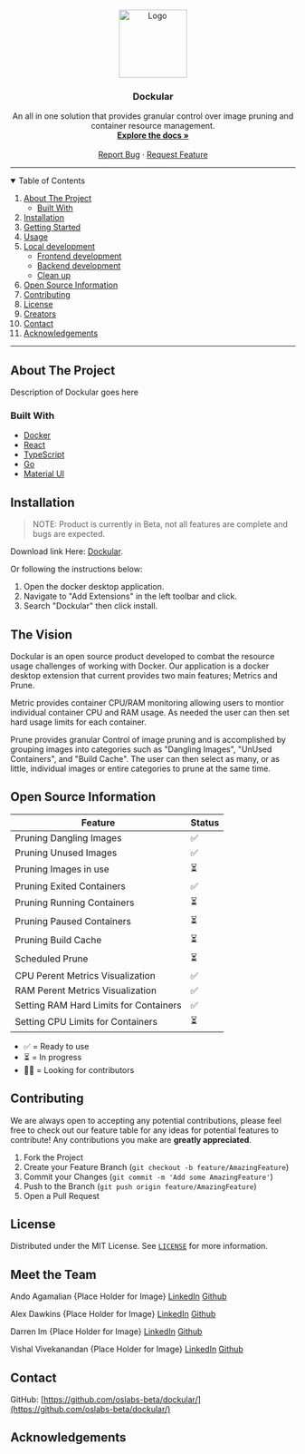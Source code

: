 
<!-- PUT PROJECT'S LOGO ONCE DEV IS MERGED TO MAIN! -->

<br />
<p align="center">
  <a href="https://github.com/oslabs-beta/dockular">
    <img src="PATH TO LOGO" alt="Logo" height="120">
  </a>

  <h3 align="center">Dockular</h3>

  <p align="center">
    An all in one solution that provides granular control over image pruning and container resource management.
    <br />
    <a href="https://github.com/oslabs-beta/dockular"><strong>Explore the docs »</strong></a>
    <br />
    <br />
    <a href="https://github.com/oslabs-beta/dockular">Report Bug</a>
    ·
    <a href="https://github.com/oslabs-beta/dockular">Request Feature</a>
  </p>
</p>

<hr>

<!-- TABLE OF CONTENTS -->
<details open="open">
  <summary>Table of Contents</summary>
  <ol>
    <li>
      <a href="#about-the-project">About The Project</a>
      <ul>
        <li><a href="#built-with">Built With</a></li>
      </ul>
    </li>
    <li><a href="#installation">Installation</a></li>
    <li>
      <a href="#getting-started">Getting Started</a></li>
    <li><a href="#usage">Usage</a></li>
    <li><a href="#local-development">Local development</a>
      <ul>
        <li><a href="#frontend-development">Frontend development</a></li>
      </ul>
      <ul>
        <li><a href="#backend-development">Backend development</a></li>
      </ul>
      <ul>
        <li><a href="#clean-up">Clean up</a></li>
      </ul>
    </li>
    <li><a href="#open-source-information">Open Source Information</a></li>
    <li><a href="#contributing">Contributing</a></li>
    <li><a href="#license">License</a></li>
    <li><a href="#creators">Creators</a></li>
    <li><a href="#contact">Contact</a></li>
    <li><a href="#acknowledgements">Acknowledgements</a></li>
  </ol>
</details>
<hr>


## About The Project
Description of Dockular goes here

### Built With
* [Docker](https://www.docker.com/)
* [React](https://reactjs.org/)
* [TypeScript](https://www.typescriptlang.org/)
* [Go](https://go.dev/)
* [Material UI](https://mui.com/)



## Installation
>NOTE: Product is currently in Beta, not all features are complete and bugs are expected.

Download link Here: [Dockular](https://drive.google.com/drive/folders/1VAEELfdDcVjEgaRteeRW07YudNLwSWb2).

Or following the instructions below:
1. Open the docker desktop application.
2. Navigate to "Add Extensions" in the left toolbar and click.
3. Search "Dockular" then click install. 

## The Vision
Dockular is an open source product developed to combat the resource usage challenges of working with Docker. Our application is a docker desktop extension that current provides two main features; Metrics and Prune.

Metric provides container CPU/RAM monitoring allowing users to montior individual container CPU and RAM usage. As needed the user can then set hard usage limits for each container.

Prune provides granular Control of image pruning and is accomplished by grouping images into categories such as "Dangling Images", "UnUsed Containers", and "Build Cache". The user can then select as many, or as little, individual images or entire categories to prune at the same time.


## Open Source Information

| Feature                                                                               | Status    |
|---------------------------------------------------------------------------------------|-----------|
| Pruning Dangling Images                                             | ✅        |
| Pruning Unused Images                                             | ✅        |
| Pruning Images in use                                             | ⏳        |
| Pruning Exited Containers                                             | ✅        |
| Pruning Running Containers       | ⏳        |
| Pruning Paused Containers                                                                         | ⏳        |
| Pruning Build Cache                                                                         | ⏳        |
| Scheduled Prune                                                                         | ⏳        |
| CPU Perent Metrics Visualization                                                                 | ✅        |
| RAM Perent Metrics Visualization                                                                         | ✅        |
| Setting RAM Hard Limits for Containers                                                             | ✅         |
| Setting CPU Limits for Containers                                         | ⏳        |


- ✅ = Ready to use
- ⏳ = In progress
- 🙏🏻 = Looking for contributors



## Contributing

We are always open to accepting any potential contributions, please feel free to check out our feature table for any ideas for potential features to contribute! Any contributions you make are **greatly appreciated**.

1. Fork the Project
2. Create your Feature Branch (`git checkout -b feature/AmazingFeature`)
3. Commit your Changes (`git commit -m 'Add some AmazingFeature'`)
4. Push to the Branch (`git push origin feature/AmazingFeature`)
5. Open a Pull Request


## License

Distributed under the MIT License. See [`LICENSE`](https://github.com/oslabs-beta/dockular/blob/main/LICENSE.md) for more information.

## Meet the Team

Ando Agamalian
{Place Holder for Image}
[LinkedIn](https://www.linkedin.com/in/andranikagamalian/)
[Github](https://github.com/letscode94)

Alex Dawkins
{Place Holder for Image}
[LinkedIn](https://www.linkedin.com/in/alex-dawkins-1718a92b1/)
[Github](https://github.com/aDawKN)

Darren Im
{Place Holder for Image}
[LinkedIn](https://www.linkedin.com/in/imdarren93/)
[Github](https://github.com/imdarren93)

Vishal Vivekanandan
{Place Holder for Image}
[LinkedIn](https://www.linkedin.com/in/vishal-vivekanandan-a6756b229/)
[Github](https://github.com/vishalVivekanandan)

## Contact
GitHub: [https://github.com/oslabs-beta/dockular/](https://github.com/oslabs-beta/dockular/)

## Acknowledgements
